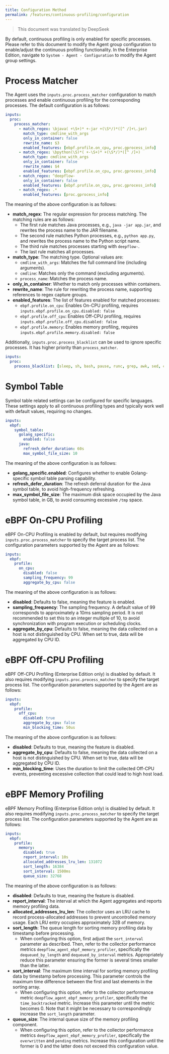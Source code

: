 ```yaml
---
title: Configuration Method
permalink: /features/continuous-profiling/configuration
---
```


> This document was translated by DeepSeek

By default, continuous profiling is only enabled for specific processes. Please refer to this document to modify the Agent group configuration to enable/adjust the continuous profiling functionality. In the Enterprise Edition, navigate to `System - Agent - Configuration` to modify the Agent group settings.

# Process Matcher

The Agent uses the `inputs.proc.process_matcher` configuration to match processes and enable continuous profiling for the corresponding processes. The default configuration is as follows:

```yaml
inputs:
  proc:
    process_matcher:
      - match_regex: \bjava( +\S+)* +-jar +(\S*/)*([^ /]+\.jar)
        match_type: cmdline_with_args
        only_in_container: false
        rewrite_name: $3
        enabled_features: [ebpf.profile.on_cpu, proc.gprocess_info]
      - match_regex: \bpython(\S)*( +-\S+)* +(\S*/)*([^ /]+)
        match_type: cmdline_with_args
        only_in_container: false
        rewrite_name: $4
        enabled_features: [ebpf.profile.on_cpu, proc.gprocess_info]
      - match_regex: ^deepflow-
        only_in_container: false
        enabled_features: [ebpf.profile.on_cpu, proc.gprocess_info]
      - match_regex: .*
        enabled_features: [proc.gprocess_info]
```

The meaning of the above configuration is as follows:

- **match_regex**: The regular expression for process matching. The matching rules are as follows:
  - The first rule matches Java processes, e.g., `java -jar app.jar`, and rewrites the process name to the JAR filename.
  - The second rule matches Python processes, e.g., `python app.py`, and rewrites the process name to the Python script name.
  - The third rule matches processes starting with `deepflow-`.
  - The last rule matches all processes.
- **match_type**: The matching type. Optional values are:
  - `cmdline_with_args`: Matches the full command line (including arguments).
  - `cmdline`: Matches only the command (excluding arguments).
  - `process_name`: Matches the process name.
- **only_in_container**: Whether to match only processes within containers.
- **rewrite_name**: The rule for rewriting the process name, supporting references to regex capture groups.
- **enabled_features**: The list of features enabled for matched processes:
  - `ebpf.profile.on_cpu`: Enables On-CPU profiling, requires `inputs.ebpf.profile.on_cpu.disabled: false`
  - `ebpf.profile.off_cpu`: Enables Off-CPU profiling, requires `inputs.ebpf.profile.off_cpu.disabled: false`
  - `ebpf.profile.memory`: Enables memory profiling, requires `inputs.ebpf.profile.memory.disabled: false`

Additionally, `inputs.proc.process_blacklist` can be used to ignore specific processes. It has higher priority than `process_matcher`.

```yaml
inputs:
  proc:
    process_blacklist: [sleep, sh, bash, pause, runc, grep, awk, sed, curl]
```

# Symbol Table

Symbol table related settings can be configured for specific languages. These settings apply to all continuous profiling types and typically work well with default values, requiring no changes.

```yaml
inputs:
  ebpf:
    symbol_table:
      golang_specific:
        enabled: false
      java:
        refresh_defer_duration: 60s
        max_symbol_file_size: 10
```

The meaning of the above configuration is as follows:
- **golang_specific.enabled**: Configures whether to enable Golang-specific symbol table parsing capability.
- **refresh_defer_duration**: The refresh deferral duration for the Java symbol table, to avoid high-frequency refreshing.
- **max_symbol_file_size**: The maximum disk space occupied by the Java symbol table, in GB, to avoid consuming excessive `/tmp` space.

# eBPF On-CPU Profiling

eBPF On-CPU Profiling is enabled by default, but requires modifying `inputs.proc.process_matcher` to specify the target process list. The configuration parameters supported by the Agent are as follows:

```yaml
inputs:
  ebpf:
    profile:
      on_cpu:
        disabled: false
        sampling_frequency: 99
        aggregate_by_cpu: false
```

The meaning of the above configuration is as follows:
- **disabled**: Defaults to false, meaning the feature is enabled.
- **sampling_frequency**: The sampling frequency. A default value of 99 corresponds to approximately a 10ms sampling period. It is not recommended to set this to an integer multiple of 10, to avoid synchronization with program execution or scheduling clocks.
- **aggregate_by_cpu**: Defaults to false, meaning the data collected on a host is not distinguished by CPU. When set to true, data will be aggregated by CPU ID.

# eBPF Off-CPU Profiling

eBPF Off-CPU Profiling (Enterprise Edition only) is disabled by default. It also requires modifying `inputs.proc.process_matcher` to specify the target process list. The configuration parameters supported by the Agent are as follows:

```yaml
inputs:
  ebpf:
    profile:
      off_cpu:
        disabled: true
        aggregate_by_cpu: false
        min_blocking_time: 50us
```

The meaning of the above configuration is as follows:

- **disabled**: Defaults to true, meaning the feature is disabled.
- **aggregate_by_cpu**: Defaults to false, meaning the data collected on a host is not distinguished by CPU. When set to true, data will be aggregated by CPU ID.
- **min_blocking_time**: Uses the duration to limit the collected Off-CPU events, preventing excessive collection that could lead to high host load.

# eBPF Memory Profiling

eBPF Memory Profiling (Enterprise Edition only) is disabled by default. It also requires modifying `inputs.proc.process_matcher` to specify the target process list. The configuration parameters supported by the Agent are as follows:

```yaml
inputs:
  ebpf:
    profile:
      memory:
        disabled: true
        report_interval: 10s
        allocated_addresses_lru_len: 131072
        sort_length: 16384
        sort_interval: 1500ms
        queue_size: 32768
```

The meaning of the above configuration is as follows:

- **disabled**: Defaults to true, meaning the feature is disabled.
- **report_interval**: The interval at which the Agent aggregates and reports memory profiling data.
- **allocated_addresses_lru_len**: The collector uses an LRU cache to record process-allocated addresses to prevent uncontrolled memory usage. Each LRU entry occupies approximately 32B of memory.
- **sort_length**: The queue length for sorting memory profiling data by timestamp before processing.
  - When configuring this option, first adjust the `sort_interval` parameter as described. Then, refer to the collector performance metrics `deepflow_agent_ebpf_memory_profiler`, specifically the `dequeued_by_length` and `dequeued_by_interval` metrics. Appropriately reduce this parameter ensuring the former is several times smaller than the latter.
- **sort_interval**: The maximum time interval for sorting memory profiling data by timestamp before processing. This parameter controls the maximum time difference between the first and last elements in the sorting array.
  - When configuring this option, refer to the collector performance metric `deepflow_agent_ebpf_memory_profiler`, specifically the `time_backtracked` metric. Increase this parameter until the metric becomes 0. Note that it might be necessary to correspondingly increase the `sort_length` parameter.
- **queue_size**: The internal queue size of the memory profiling component.
  - When configuring this option, refer to the collector performance metrics `deepflow_agent_ebpf_memory_profiler`, specifically the `overwritten` and `pending` metrics. Increase this configuration until the former is 0 and the latter does not exceed this configuration value.
```
